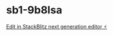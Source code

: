 # sb1-9b8lsa

[Edit in StackBlitz next generation editor ⚡️](https://stackblitz.com/~/github.com/Adityadubey021/sb1-9b8lsa)